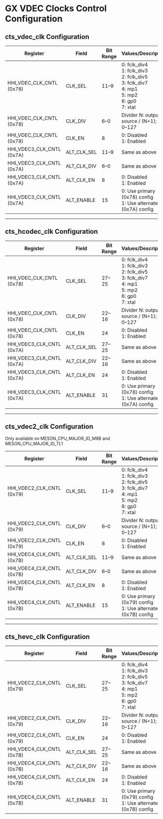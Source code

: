 # GX VDEC Clocks Control Configuration

## cts_vdec_clk Configuration

| Register         | Field         | Bit Range   | Values/Description                                                                          |
|------------------|--------------|-------------|---------------------------------------------------------------------------------------------|
| HHI_VDEC_CLK_CNTL (0x78) | CLK_SEL       | 11–9        | 0: fclk_div4<br>1: fclk_div3<br>2: fclk_div5<br>3: fclk_div7<br>4: mp1<br>5: mp2<br>6: gp0<br>7: xtal   |
| HHI_VDEC_CLK_CNTL (0x78) | CLK_DIV       | 6–0         | Divider N: output = source / (N+1); N = 0–127                                               |
| HHI_VDEC_CLK_CNTL (0x78) | CLK_EN        | 8           | 0: Disabled<br>1: Enabled                                                                   |
| HHI_VDEC3_CLK_CNTL (0x7A) | ALT_CLK_SEL   | 11–9        | Same as above                                                                               |
| HHI_VDEC3_CLK_CNTL (0x7A) | ALT_CLK_DIV   | 6–0         | Same as above                                                                               |
| HHI_VDEC3_CLK_CNTL (0x7A) | ALT_CLK_EN    | 8           | 0: Disabled<br>1: Enabled                                                                   |
| HHI_VDEC3_CLK_CNTL (0x7A) | ALT_ENABLE    | 15          | 0: Use primary (0x78) config<br>1: Use alternate (0x7A) config                              |

***

## cts_hcodec_clk Configuration

| Register         | Field         | Bit Range   | Values/Description                                                                          |
|------------------|--------------|-------------|---------------------------------------------------------------------------------------------|
| HHI_VDEC_CLK_CNTL (0x78) | CLK_SEL       | 27–25       | 0: fclk_div4<br>1: fclk_div3<br>2: fclk_div5<br>3: fclk_div7<br>4: mp1<br>5: mp2<br>6: gp0<br>7: xtal   |
| HHI_VDEC_CLK_CNTL (0x78) | CLK_DIV       | 22–16       | Divider N: output = source / (N+1); N = 0–127                                               |
| HHI_VDEC_CLK_CNTL (0x78) | CLK_EN        | 24          | 0: Disabled<br>1: Enabled                                                                   |
| HHI_VDEC3_CLK_CNTL (0x7A) | ALT_CLK_SEL   | 27–25       | Same as above                                                                               |
| HHI_VDEC3_CLK_CNTL (0x7A) | ALT_CLK_DIV   | 22–16       | Same as above                                                                               |
| HHI_VDEC3_CLK_CNTL (0x7A) | ALT_CLK_EN    | 24          | 0: Disabled<br>1: Enabled                                                                   |
| HHI_VDEC3_CLK_CNTL (0x7A) | ALT_ENABLE    | 31          | 0: Use primary (0x78) config<br>1: Use alternate (0x7A) config                              |

***

## cts_vdec2_clk Configuration

Only available on MESON_CPU_MAJOR_ID_M8B and MESON_CPU_MAJOR_ID_TL1

| Register         | Field         | Bit Range   | Values/Description                                                                          |
|------------------|--------------|-------------|---------------------------------------------------------------------------------------------|
| HHI_VDEC2_CLK_CNTL (0x79) | CLK_SEL       | 11–9        | 0: fclk_div4<br>1: fclk_div3<br>2: fclk_div5<br>3: fclk_div7<br>4: mp1<br>5: mp2<br>6: gp0<br>7: xtal   |
| HHI_VDEC2_CLK_CNTL (0x79) | CLK_DIV       | 6–0         | Divider N: output = source / (N+1); N = 0–127                                               |
| HHI_VDEC2_CLK_CNTL (0x79) | CLK_EN        | 8           | 0: Disabled<br>1: Enabled                                                                   |
| HHI_VDEC4_CLK_CNTL (0x7B) | ALT_CLK_SEL   | 11–9        | Same as above                                                                               |
| HHI_VDEC4_CLK_CNTL (0x7B) | ALT_CLK_DIV   | 6–0         | Same as above                                                                               |
| HHI_VDEC4_CLK_CNTL (0x7B) | ALT_CLK_EN    | 8           | 0: Disabled<br>1: Enabled                                                                   |
| HHI_VDEC4_CLK_CNTL (0x7B) | ALT_ENABLE    | 15          | 0: Use primary (0x79) config<br>1: Use alternate (0x7B) config                              |

***

## cts_hevc_clk Configuration

| Register         | Field         | Bit Range   | Values/Description                                                                          |
|------------------|--------------|-------------|---------------------------------------------------------------------------------------------|
| HHI_VDEC2_CLK_CNTL (0x79) | CLK_SEL       | 27–25       | 0: fclk_div4<br>1: fclk_div3<br>2: fclk_div5<br>3: fclk_div7<br>4: mp1<br>5: mp2<br>6: gp0<br>7: xtal   |
| HHI_VDEC2_CLK_CNTL (0x79) | CLK_DIV       | 22–16       | Divider N: output = source / (N+1); N = 0–127                                               |
| HHI_VDEC2_CLK_CNTL (0x79) | CLK_EN        | 24          | 0: Disabled<br>1: Enabled                                                                   |
| HHI_VDEC4_CLK_CNTL (0x7B) | ALT_CLK_SEL   | 27–25       | Same as above                                                                               |
| HHI_VDEC4_CLK_CNTL (0x7B) | ALT_CLK_DIV   | 22–16       | Same as above                                                                               |
| HHI_VDEC4_CLK_CNTL (0x7B) | ALT_CLK_EN    | 24          | 0: Disabled<br>1: Enabled                                                                   |
| HHI_VDEC4_CLK_CNTL (0x7B) | ALT_ENABLE    | 31          | 0: Use primary (0x79) config<br>1: Use alternate (0x7B) config                              |

